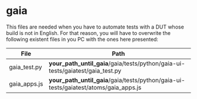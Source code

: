gaia
================================================
This files are needed when you have to automate tests with a DUT whose build
is not in English. For that reason, you will have to overwrite the following
existent files in you PC with the ones here presented:

| File  | Path  |
| ----- | ----- |
| gaia_test.py | **your_path_until_gaia**/gaia/tests/python/gaia-ui-tests/gaiatest/gaia_test.py |
| gaia_apps.js | **your_path_until_gaia**/gaia/tests/python/gaia-ui-tests/gaiatest/atoms/gaia_apps.js |